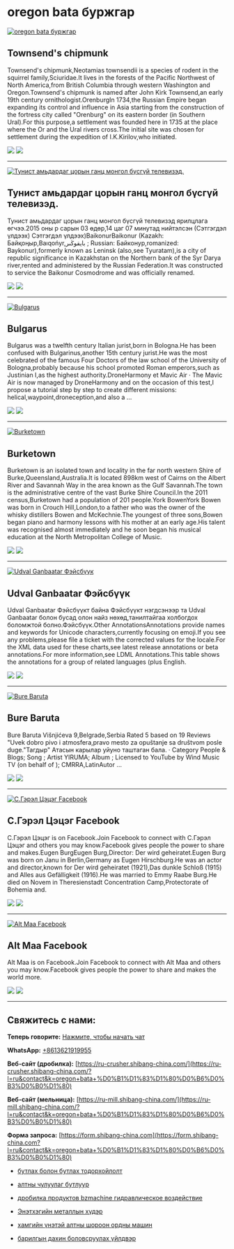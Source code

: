 # oregon bata буржгар

<a href="https://swt.shibang-china.com/?l=ru&img&k=oregon+bata+%D0%B1%D1%83%D1%80%D0%B6%D0%B3%D0%B0%D1%80" target="_blank">![oregon bata буржгар](http://static.shibang-china.com/all-800x300/793.jpg)</a>

## Townsend's chipmunk
Townsend's chipmunk,Neotamias townsendii is a species of rodent in the squirrel family,Sciuridae.It lives in the forests of the Pacific Northwest of North America,from British Columbia through western Washington and Oregon.Townsend's chipmunk is named after John Kirk Townsend,an early 19th century ornithologist.OrenburgIn 1734,the Russian Empire began expanding its control and influence in Asia starting from the construction of the fortress city called &quot;Orenburg&quot; on its eastern border (in Southern Ural).For this purpose,a settlement was founded here in 1735 at the place where the Or and the Ural rivers cross.The initial site was chosen for settlement during the expedition of I.K.Kirilov,who initiated.


<a href="https://whatsapp.shibangsoft.com/WhatsApp.php" target="_blank" title="WhatsApp">![](http://static.shibang-china.com/icon/whatsapp.png)</a> <a href="https://swt.shibang-china.com/?l=ru&icon&k=oregon+bata+%D0%B1%D1%83%D1%80%D0%B6%D0%B3%D0%B0%D1%80" target="_blank">![](http://static.shibang-china.com/icon/chat-ru.png)</a>

---

<a href="https://swt.shibang-china.com/?l=ru&img&k=oregon+bata+%D0%B1%D1%83%D1%80%D0%B6%D0%B3%D0%B0%D1%80" target="_blank">![Тунист амьдардаг цорын ганц монгол бүсгүй телевизэд.](http://static.shibang-china.com/all-800x300/528.jpg)</a>

## Тунист амьдардаг цорын ганц монгол бүсгүй телевизэд.
Тунист амьдардаг цорын ганц монгол бүсгүй телевизэд ярилцлага өгчээ.2015 оны р сарын 03 өдөр,14 цаг 07 минутад нийтэлсэн (Сэтгэгдэл үлдээх) Сэтгэгдэл үлдээх)BaikonurBaikonur (Kazakh: Байқоңыр,Baıqońyr,بايقوڭىر ‎; Russian: Байконур,romanized: Baykonur),formerly known as Leninsk (also,see Tyuratam),is a city of republic significance in Kazakhstan on the Northern bank of the Syr Darya river,rented and administered by the Russian Federation.It was constructed to service the Baikonur Cosmodrome and was officially renamed.


<a href="https://whatsapp.shibangsoft.com/WhatsApp.php" target="_blank" title="WhatsApp">![](http://static.shibang-china.com/icon/whatsapp.png)</a> <a href="https://swt.shibang-china.com/?l=ru&icon&k=oregon+bata+%D0%B1%D1%83%D1%80%D0%B6%D0%B3%D0%B0%D1%80" target="_blank">![](http://static.shibang-china.com/icon/chat-ru.png)</a>

---

<a href="https://swt.shibang-china.com/?l=ru&img&k=oregon+bata+%D0%B1%D1%83%D1%80%D0%B6%D0%B3%D0%B0%D1%80" target="_blank">![Bulgarus](http://static.shibang-china.com/all-800x300/1257.jpg)</a>

## Bulgarus
Bulgarus was a twelfth century Italian jurist,born in Bologna.He has been confused with Bulgarinus,another 15th century jurist.He was the most celebrated of the famous Four Doctors of the law school of the University of Bologna,probably because his school promoted Roman emperors,such as Justinian I,as the highest authority.DroneHarmony et Mavic Air&nbsp;&#0183;&#32;The Mavic Air is now managed by DroneHarmony and on the occasion of this test,I propose a tutorial step by step to create different missions: helical,waypoint,droneception,and also a …


<a href="https://whatsapp.shibangsoft.com/WhatsApp.php" target="_blank" title="WhatsApp">![](http://static.shibang-china.com/icon/whatsapp.png)</a> <a href="https://swt.shibang-china.com/?l=ru&icon&k=oregon+bata+%D0%B1%D1%83%D1%80%D0%B6%D0%B3%D0%B0%D1%80" target="_blank">![](http://static.shibang-china.com/icon/chat-ru.png)</a>

---

<a href="https://swt.shibang-china.com/?l=ru&img&k=oregon+bata+%D0%B1%D1%83%D1%80%D0%B6%D0%B3%D0%B0%D1%80" target="_blank">![Burketown](http://static.shibang-china.com/all-800x300/125.jpg)</a>

## Burketown
Burketown is an isolated town and locality in the far north western Shire of Burke,Queensland,Australia.It is located 898km west of Cairns on the Albert River and Savannah Way in the area known as the Gulf Savannah.The town is the administrative centre of the vast Burke Shire Council.In the 2011 census,Burketown had a population of 201 people.York BowenYork Bowen was born in Crouch Hill,London,to a father who was the owner of the whisky distillers Bowen and McKechnie.The youngest of three sons,Bowen began piano and harmony lessons with his mother at an early age.His talent was recognised almost immediately and he soon began his musical education at the North Metropolitan College of Music.


<a href="https://whatsapp.shibangsoft.com/WhatsApp.php" target="_blank" title="WhatsApp">![](http://static.shibang-china.com/icon/whatsapp.png)</a> <a href="https://swt.shibang-china.com/?l=ru&icon&k=oregon+bata+%D0%B1%D1%83%D1%80%D0%B6%D0%B3%D0%B0%D1%80" target="_blank">![](http://static.shibang-china.com/icon/chat-ru.png)</a>

---

<a href="https://swt.shibang-china.com/?l=ru&img&k=oregon+bata+%D0%B1%D1%83%D1%80%D0%B6%D0%B3%D0%B0%D1%80" target="_blank">![Udval Ganbaatar Фэйсбүүк](http://static.shibang-china.com/all-800x300/188.jpg)</a>

## Udval Ganbaatar Фэйсбүүк
Udval Ganbaatar Фэйсбүүкт байна Фэйсбүүкт нэгдсэнээр та Udval Ganbaatar болон бусад олон найз нөхөд,танилтайгаа холбогдох боломжтой болно.Фэйсбүүк.Other AnnotationsAnnotations provide names and keywords for Unicode characters,currently focusing on emoji.If you see any problems,please file a ticket with the corrected values for the locale.For the XML data used for these charts,see latest release annotations or beta annotations.For more information,see LDML Annotations.This table shows the annotations for a group of related languages (plus English.


<a href="https://whatsapp.shibangsoft.com/WhatsApp.php" target="_blank" title="WhatsApp">![](http://static.shibang-china.com/icon/whatsapp.png)</a> <a href="https://swt.shibang-china.com/?l=ru&icon&k=oregon+bata+%D0%B1%D1%83%D1%80%D0%B6%D0%B3%D0%B0%D1%80" target="_blank">![](http://static.shibang-china.com/icon/chat-ru.png)</a>

---

<a href="https://swt.shibang-china.com/?l=ru&img&k=oregon+bata+%D0%B1%D1%83%D1%80%D0%B6%D0%B3%D0%B0%D1%80" target="_blank">![Bure Baruta](http://static.shibang-china.com/all-800x300/1332.jpg)</a>

## Bure Baruta
Bure Baruta Višnjićeva 9,Belgrade,Serbia Rated 5 based on 19 Reviews &quot;Uvek dobro pivo i atmosfera,pravo mesto za opuštanje sa društvom posle duge.&quot;Тагдыр&quot; Атасын карылар уйуно таштаган бала.&nbsp;&#0183;&#32;Category People &amp; Blogs; Song ; Artist YIRUMA; Album ; Licensed to YouTube by Wind Music TV (on behalf of ); CMRRA,LatinAutor …


<a href="https://whatsapp.shibangsoft.com/WhatsApp.php" target="_blank" title="WhatsApp">![](http://static.shibang-china.com/icon/whatsapp.png)</a> <a href="https://swt.shibang-china.com/?l=ru&icon&k=oregon+bata+%D0%B1%D1%83%D1%80%D0%B6%D0%B3%D0%B0%D1%80" target="_blank">![](http://static.shibang-china.com/icon/chat-ru.png)</a>

---

<a href="https://swt.shibang-china.com/?l=ru&img&k=oregon+bata+%D0%B1%D1%83%D1%80%D0%B6%D0%B3%D0%B0%D1%80" target="_blank">![С.Гэрэл Цэцэг Facebook](http://static.shibang-china.com/all-800x300/1410.jpg)</a>

## С.Гэрэл Цэцэг Facebook
С.Гэрэл Цэцэг is on Facebook.Join Facebook to connect with С.Гэрэл Цэцэг and others you may know.Facebook gives people the power to share and makes.Eugen BurgEugen Burg,Director: Der wird geheiratet.Eugen Burg was born on Janu in Berlin,Germany as Eugen Hirschburg.He was an actor and director,known for Der wird geheiratet (1921),Das dunkle Schlo&#223; (1915) and Alles aus Gef&#228;lligkeit (1916).He was married to Emmy Raabe Burg.He died on Novem in Theresienstadt Concentration Camp,Protectorate of Bohemia and.


<a href="https://whatsapp.shibangsoft.com/WhatsApp.php" target="_blank" title="WhatsApp">![](http://static.shibang-china.com/icon/whatsapp.png)</a> <a href="https://swt.shibang-china.com/?l=ru&icon&k=oregon+bata+%D0%B1%D1%83%D1%80%D0%B6%D0%B3%D0%B0%D1%80" target="_blank">![](http://static.shibang-china.com/icon/chat-ru.png)</a>

---

<a href="https://swt.shibang-china.com/?l=ru&img&k=oregon+bata+%D0%B1%D1%83%D1%80%D0%B6%D0%B3%D0%B0%D1%80" target="_blank">![Alt Maa Facebook](http://static.shibang-china.com/all-800x300/330.jpg)</a>

## Alt Maa Facebook
Alt Maa is on Facebook.Join Facebook to connect with Alt Maa and others you may know.Facebook gives people the power to share and makes the world more.

<a href="https://whatsapp.shibangsoft.com/WhatsApp.php" target="_blank" title="WhatsApp">![](http://static.shibang-china.com/icon/whatsapp.png)</a> <a href="https://swt.shibang-china.com/?l=ru&icon&k=oregon+bata+%D0%B1%D1%83%D1%80%D0%B6%D0%B3%D0%B0%D1%80" target="_blank">![](http://static.shibang-china.com/icon/chat-ru.png)</a>

---
## Свяжитесь с нами:

**Теперь говорите:** [Нажмите, чтобы начать чат](https://swt.shibang-china.com?l=ru&contact&k=oregon+bata+%D0%B1%D1%83%D1%80%D0%B6%D0%B3%D0%B0%D1%80)

**WhatsApp:**  [+8613621919955](https://whatsapp.shibangsoft.com/WhatsApp.php)

**Веб-сайт (дробилка):** [https://ru-crusher.shibang-china.com/](https://ru-crusher.shibang-china.com/?l=ru&contact&k=oregon+bata+%D0%B1%D1%83%D1%80%D0%B6%D0%B3%D0%B0%D1%80)

**Веб-сайт (мельница):** [https://ru-mill.shibang-china.com/](https://ru-mill.shibang-china.com/?l=ru&contact&k=oregon+bata+%D0%B1%D1%83%D1%80%D0%B6%D0%B3%D0%B0%D1%80)

**Форма запроса:** [https://form.shibang-china.com](https://form.shibang-china.com?l=ru&contact&k=oregon+bata+%D0%B1%D1%83%D1%80%D0%B6%D0%B3%D0%B0%D1%80)

* [бутлах болон бутлах тодорхойлолт](../129/%D0%B1%D1%83%D1%82%D0%BB%D0%B0%D1%85%20%D0%B1%D0%BE%D0%BB%D0%BE%D0%BD%20%D0%B1%D1%83%D1%82%D0%BB%D0%B0%D1%85%20%D1%82%D0%BE%D0%B4%D0%BE%D1%80%D1%85%D0%BE%D0%B9%D0%BB%D0%BE%D0%BB%D1%82.md)

* [алтны чулуулаг бутлуур](../126/%D0%B0%D0%BB%D1%82%D0%BD%D1%8B%20%D1%87%D1%83%D0%BB%D1%83%D1%83%D0%BB%D0%B0%D0%B3%20%D0%B1%D1%83%D1%82%D0%BB%D1%83%D1%83%D1%80.md)

* [дробилка продуктов bzmachine гидравлическое воздействие](../126/%D0%B4%D1%80%D0%BE%D0%B1%D0%B8%D0%BB%D0%BA%D0%B0%20%D0%BF%D1%80%D0%BE%D0%B4%D1%83%D0%BA%D1%82%D0%BE%D0%B2%20bzmachine%20%D0%B3%D0%B8%D0%B4%D1%80%D0%B0%D0%B2%D0%BB%D0%B8%D1%87%D0%B5%D1%81%D0%BA%D0%BE%D0%B5%20%D0%B2%D0%BE%D0%B7%D0%B4%D0%B5%D0%B9%D1%81%D1%82%D0%B2%D0%B8%D0%B5.md)

* [Энэтхэгийн металлын хүдэр](../130/%D0%AD%D0%BD%D1%8D%D1%82%D1%85%D1%8D%D0%B3%D0%B8%D0%B9%D0%BD%20%D0%BC%D0%B5%D1%82%D0%B0%D0%BB%D0%BB%D1%8B%D0%BD%20%D1%85%D2%AF%D0%B4%D1%8D%D1%80.md)

* [хамгийн үнэтэй алтны шороон ордны машин](../128/%D1%85%D0%B0%D0%BC%D0%B3%D0%B8%D0%B9%D0%BD%20%D2%AF%D0%BD%D1%8D%D1%82%D1%8D%D0%B9%20%D0%B0%D0%BB%D1%82%D0%BD%D1%8B%20%D1%88%D0%BE%D1%80%D0%BE%D0%BE%D0%BD%20%D0%BE%D1%80%D0%B4%D0%BD%D1%8B%20%D0%BC%D0%B0%D1%88%D0%B8%D0%BD.md)

* [барилгын дахин боловсруулах үйлдвэр](../127/%D0%B1%D0%B0%D1%80%D0%B8%D0%BB%D0%B3%D1%8B%D0%BD%20%D0%B4%D0%B0%D1%85%D0%B8%D0%BD%20%D0%B1%D0%BE%D0%BB%D0%BE%D0%B2%D1%81%D1%80%D1%83%D1%83%D0%BB%D0%B0%D1%85%20%D2%AF%D0%B9%D0%BB%D0%B4%D0%B2%D1%8D%D1%80.md)